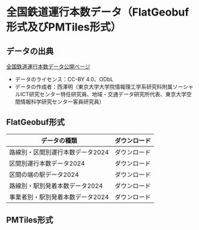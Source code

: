 # 全国鉄道運行本数データ（FlatGeobuf形式及びPMTiles形式）
## データの出典
[全国鉄道運行本数データ公開ページ](https://gtfs-gis.jp/railway_honsu/index.html)
- データのライセンス：CC-BY 4.0、ODbL
- データの作成者：西澤明（東京大学大学院情報理工学系研究科附属ソーシャルICT研究センター特任研究員、地域・交通データ研究所代表、東京大学空間情報科学研究センター客員研究員）

## FlatGeobuf形式

| データの種類 | ダウンロード |
| ---- | ---- |
| 路線別・区間別運行本数データ2024 | ダウンロード |
| 区間別運行本数データ2024 | ダウンロード |
| 区間の端の駅データ2024 | ダウンロード |
| 路線別・駅別発着本数データ2024 | ダウンロード |
| 事業者別・駅別発着本数データ2024 | ダウンロード |

## PMTiles形式
